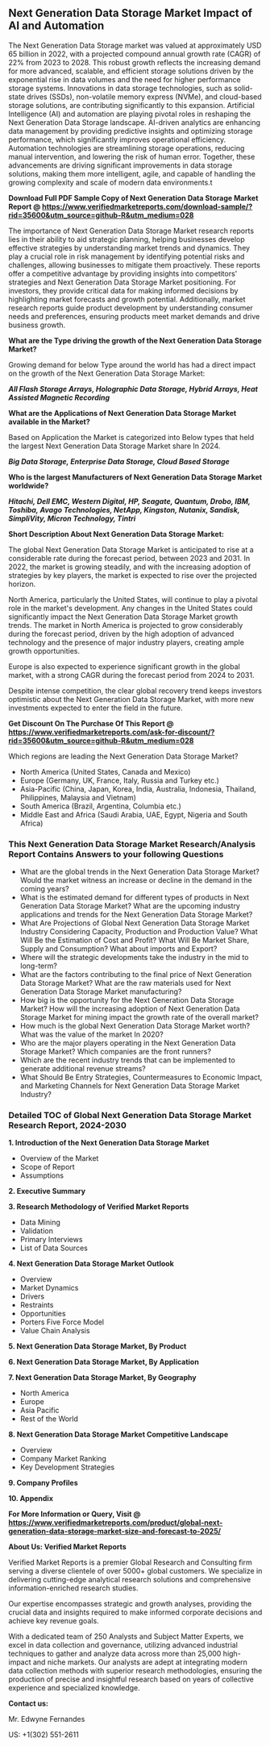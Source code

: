 <h2>Next Generation Data Storage Market Impact of AI and Automation</h2>The Next Generation Data Storage market was valued at approximately USD 65 billion in 2022, with a projected compound annual growth rate (CAGR) of 22% from 2023 to 2028. This robust growth reflects the increasing demand for more advanced, scalable, and efficient storage solutions driven by the exponential rise in data volumes and the need for higher performance storage systems. Innovations in data storage technologies, such as solid-state drives (SSDs), non-volatile memory express (NVMe), and cloud-based storage solutions, are contributing significantly to this expansion. Artificial Intelligence (AI) and automation are playing pivotal roles in reshaping the Next Generation Data Storage landscape. AI-driven analytics are enhancing data management by providing predictive insights and optimizing storage performance, which significantly improves operational efficiency. Automation technologies are streamlining storage operations, reducing manual intervention, and lowering the risk of human error. Together, these advancements are driving significant improvements in data storage solutions, making them more intelligent, agile, and capable of handling the growing complexity and scale of modern data environments.t</p><p id="" class=""><strong>Download Full PDF Sample Copy of Next Generation Data Storage Market Report @ <a href="https://www.verifiedmarketreports.com/download-sample/?rid=35600&utm_source=github-R&utm_medium=028" target="_blank">https://www.verifiedmarketreports.com/download-sample/?rid=35600&utm_source=github-R&utm_medium=028</a></strong></p><p>The importance of&nbsp;Next Generation Data Storage Market research reports lies in their ability to aid strategic planning, helping businesses develop effective strategies by understanding market trends and dynamics. They play a crucial role in risk management by identifying potential risks and challenges, allowing businesses to mitigate them proactively. These reports offer a competitive advantage by providing insights into competitors' strategies and Next Generation Data Storage Market positioning. For investors, they provide critical data for making informed decisions by highlighting market forecasts and growth potential. Additionally, market research reports guide product development by understanding consumer needs and preferences, ensuring products meet market demands and drive business growth.</p><p><strong>What are the&nbsp;Type driving the growth of the Next Generation Data Storage Market?</strong></p><p id="" class="">Growing demand for below Type around the world has had a direct impact on the growth of the Next Generation Data Storage Market:</p><em><strong>All Flash Storage Arrays, Holographic Data Storage, Hybrid Arrays, Heat Assisted Magnetic Recording</strong></em></p><strong>What are the&nbsp;Applications&nbsp;of Next Generation Data Storage Market available in the Market?</strong></p><p id="" class="">Based on Application the Market is categorized into Below types that held the largest Next Generation Data Storage Market share In 2024.</p><em><strong>Big Data Storage, Enterprise Data Storage, Cloud Based Storage</strong></em></p><strong>Who is the largest Manufacturers of Next Generation Data Storage Market worldwide?</strong></p><p><em><strong>Hitachi, Dell EMC, Western Digital, HP, Seagate, Quantum, Drobo, IBM, Toshiba, Avago Technologies, NetApp, Kingston, Nutanix, Sandisk, SimpliVity, Micron Technology, Tintri</strong></em></p><p id="" class=""><strong>Short Description About Next Generation Data Storage Market:</strong></p><p>The global Next Generation Data Storage Market is anticipated to rise at a considerable rate during the forecast period, between 2023 and 2031. In 2022, the market is growing steadily, and with the increasing adoption of strategies by key players, the market is expected to rise over the projected horizon.</p><p>North America, particularly the United States, will continue to play a pivotal role in the market's development. Any changes in the United States could significantly impact the Next Generation Data Storage Market growth trends. The market in North America is projected to grow considerably during the forecast period, driven by the high adoption of advanced technology and the presence of major industry players, creating ample growth opportunities.</p><p>Europe is also expected to experience significant growth in the global market, with a strong CAGR during the forecast period from 2024 to 2031.</p><p>Despite intense competition, the clear global recovery trend keeps investors optimistic about the Next Generation Data Storage Market, with more new investments expected to enter the field in the future.</p><p id="" class=""><strong>Get Discount On The Purchase Of This Report @ <a href="https://www.verifiedmarketreports.com/ask-for-discount/?rid=35600&utm_source=github-R&utm_medium=028" target="_blank">https://www.verifiedmarketreports.com/ask-for-discount/?rid=35600&utm_source=github-R&utm_medium=028</a></strong></p>Which regions are leading the Next Generation Data Storage Market?</p><ul><li>North America (United States, Canada and Mexico)</li><li>Europe (Germany, UK, France, Italy, Russia and Turkey etc.)</li><li>Asia-Pacific (China, Japan, Korea, India, Australia, Indonesia, Thailand, Philippines, Malaysia and Vietnam)</li><li>South America (Brazil, Argentina, Columbia etc.)</li><li>Middle East and Africa (Saudi Arabia, UAE, Egypt, Nigeria and South Africa)</li></ul><h3 id="" class="">This Next Generation Data Storage Market Research/Analysis Report Contains Answers to your following Questions</h3><ul><li>What are the global trends in the Next Generation Data Storage Market? Would the market witness an increase or decline in the demand in the coming years?</li><li>What is the estimated demand for different types of products in Next Generation Data Storage Market? What are the upcoming industry applications and trends for the Next Generation Data Storage Market?</li><li>What Are Projections of Global Next Generation Data Storage Market Industry Considering Capacity, Production and Production Value? What Will Be the Estimation of Cost and Profit? What Will Be Market Share, Supply and Consumption? What about imports and Export?</li><li>Where will the strategic developments take the industry in the mid to long-term?</li><li>What are the factors contributing to the final price of Next Generation Data Storage Market? What are the raw materials used for Next Generation Data Storage Market manufacturing?</li><li>How big is the opportunity for the Next Generation Data Storage Market? How will the increasing adoption of Next Generation Data Storage Market for mining impact the growth rate of the overall market?</li><li>How much is the global Next Generation Data Storage Market worth? What was the value of the market In 2020?</li><li>Who are the major players operating in the Next Generation Data Storage Market? Which companies are the front runners?</li><li>Which are the recent industry trends that can be implemented to generate additional revenue streams?</li><li>What Should Be Entry Strategies, Countermeasures to Economic Impact, and Marketing Channels for Next Generation Data Storage Market Industry?</li></ul><h3 id="" class="">Detailed TOC of Global Next Generation Data Storage Market Research Report, 2024-2030</h3><p id="" class=""><strong>1. Introduction of the Next Generation Data Storage Market</strong></p><ul><li>Overview of the Market</li><li>Scope of Report</li><li>Assumptions</li></ul><p id="" class=""><strong>2. Executive Summary</strong></p><p id="" class=""><strong>3. Research Methodology of Verified Market Reports</strong></p><ul><li>Data Mining</li><li>Validation</li><li>Primary Interviews</li><li>List of Data Sources</li></ul><p id="" class=""><strong>4. Next Generation Data Storage Market Outlook</strong></p><ul><li>Overview</li><li>Market Dynamics</li><li>Drivers</li><li>Restraints</li><li>Opportunities</li><li>Porters Five Force Model</li><li>Value Chain Analysis</li></ul><p id="" class=""><strong>5. Next Generation Data Storage Market, By Product</strong></p><p id="" class=""><strong>6. Next Generation Data Storage Market, By Application</strong></p><p id="" class=""><strong>7. Next Generation Data Storage Market, By Geography</strong></p><ul><li>North America</li><li>Europe</li><li>Asia Pacific</li><li>Rest of the World</li></ul><p id="" class=""><strong>8. Next Generation Data Storage Market Competitive Landscape</strong></p><ul><li>Overview</li><li>Company Market Ranking</li><li>Key Development Strategies</li></ul><p id="" class=""><strong>9. Company Profiles</strong></p><p id="" class=""><strong>10. Appendix</strong></p><p id="" class=""><strong>For More Information or Query, Visit @ <a href="https://www.verifiedmarketreports.com/product/global-next-generation-data-storage-market-size-and-forecast-to-2025/" target="_blank">https://www.verifiedmarketreports.com/product/global-next-generation-data-storage-market-size-and-forecast-to-2025/</a></strong></p><p id="" class=""><strong>About Us: Verified Market Reports</strong></p><p id="" class="">Verified Market Reports is a premier Global Research and Consulting firm serving a diverse clientele of over 5000+ global customers. We specialize in delivering cutting-edge analytical research solutions and comprehensive information-enriched research studies.</p><p id="" class="">Our expertise encompasses strategic and growth analyses, providing the crucial data and insights required to make informed corporate decisions and achieve key revenue goals.</p><p id="" class="">With a dedicated team of 250 Analysts and Subject Matter Experts, we excel in data collection and governance, utilizing advanced industrial techniques to gather and analyze data across more than 25,000 high-impact and niche markets. Our analysts are adept at integrating modern data collection methods with superior research methodologies, ensuring the production of precise and insightful research based on years of collective experience and specialized knowledge.</p><p id="" class=""><strong>Contact us:</strong></p><p id="" class="">Mr. Edwyne Fernandes</p><p id="" class="">US: +1(302) 551-2611</p>